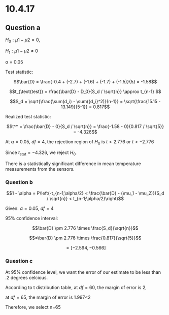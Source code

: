 # 10.4.17

## Question a

$H_0: μ1 - μ2 = 0$,

$H_1: μ1 - μ2 ≠ 0$

α = 0.05

Test statistic: 

$$\bar{D} = \frac{-0.4 + (-2.7) + (-1.6) + (-1.7) + (-1.5)}{5} = -1.58$$

$$t_{\text{test}} = \frac{\bar{D} - D_0}{S_d / \sqrt{n}} \approx t_{n-1} $$

$$S_d = \sqrt{\frac{\sum(d_i) - \sum({d_i}^2)}{n-1}} = \sqrt{\frac{15.15 - 13.149}{5-1}} = 0.817$$

Realized test statistic:


$$t^* = \frac{\bar{D} - 0}{S_d / \sqrt{n}} = \frac{-1.58 - 0}{0.817 / \sqrt{5}} = -4.326$$

At $\alpha = 0.05$, $df=4$, the rejection region of $H_0$ is $t > 2.776$ or $t < -2.776$

Since $t_{\text{stat}} = -4.326$, we reject $H_0$

There is a statistically significant difference in mean temperature measurements from the sensors.


### Question b

$$1 - \alpha = P\left(-t_{n-1;\alpha/2} < \frac{\bar{D} - (\mu_1 - \mu_2)}{S_d / \sqrt{n}} < t_{n-1;\alpha/2}\right)$$

Given: $\alpha = 0.05$, $df=4$

95% confidence interval: 

$$\bar{D} \pm 2.776 \times \frac{S_d}{\sqrt{n}}$$

$$=\bar{D} \pm 2.776 \times \frac{0.817}{\sqrt{5}}$$

$$= [-2.594, -0.566]$$

### Question c

At 95% confidence level, we want the error of our estimate to be less than .2 degrees celcious.

According to t distribution table, at $df=60$, the margin of error is 2, 

at $df=65$, the margin of error is 1.997<2

Therefore, we select n=65
